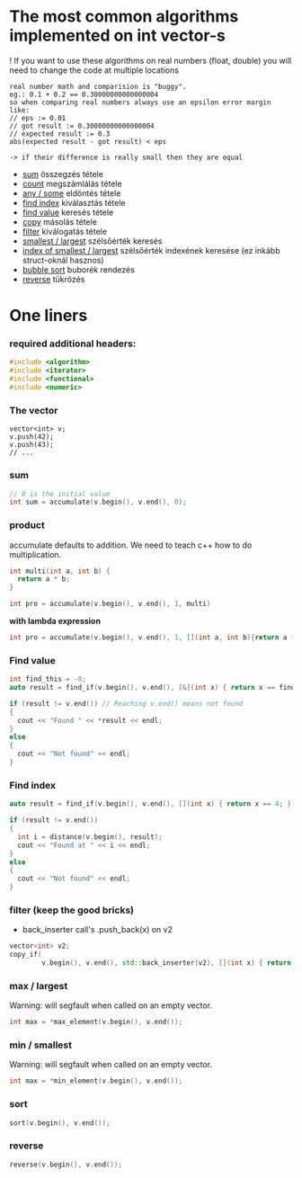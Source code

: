 # The most common algorithms implemented on int vector-s

! If you want to use these algorithms on real numbers (float, double) you will need to change the code at multiple locations

```fix
real number math and comparision is "buggy".
eg.: 0.1 + 0.2 == 0.30000000000000004
so when comparing real numbers always use an epsilon error margin like:
// eps := 0.01
// got result := 0.30000000000000004
// expected result := 0.3
abs(expected result - got result) < eps

-> if their difference is really small then they are equal
```

* [sum](./sum.md) összegzés tétele
* [count](./count.md) megszámlálás tétele
* [any / some](./any.md) eldöntés tétele
* [find index](./find_idx.md) kiválasztás tétele
* [find value](./find_val.md) keresés tétele
* [copy](./copy.md) másolás tétele
* [filter](./filter.md) kiválogatás tétele
* [smallest / largest](./min_max.md) szélsőérték keresés
* [index of smallest / largest](./min_max_idx.md) szélsőérték indexének keresése (ez inkább struct-oknál hasznos)
* [bubble sort](./bubble_sort.md) buborék rendezés
* [reverse](./reverse.md) tükrözés

# One liners

### required additional headers:

```c++
#include <algorithm>
#include <iterator>
#include <functional>
#include <numeric>
```
### The vector

```
vector<int> v;
v.push(42);
v.push(43);
// ...
```

### sum

```c++
// 0 is the initial value
int sum = accumulate(v.begin(), v.end(), 0);
```

### product

accumulate defaults to addition. We need to teach c++ how to do multiplication.

```c++
int multi(int a, int b) {
  return a * b;
}

int pro = accumulate(v.begin(), v.end(), 1, multi)
```

**with lambda expression**

```c++
int pro = accumulate(v.begin(), v.end(), 1, [](int a, int b){return a * b;})
```

### Find value

```c++
int find_this = -8;
auto result = find_if(v.begin(), v.end(), [&](int x) { return x == find_this; });

if (result != v.end()) // Reaching v.end() means not found
{
  cout << "Found " << *result << endl;
}
else
{
  cout << "Not found" << endl;
}
```

### Find index

```c++
auto result = find_if(v.begin(), v.end(), [](int x) { return x == 4; });

if (result != v.end())
{
  int i = distance(v.begin(), result);
  cout << "Found at " << i << endl;
}
else
{
  cout << "Not found" << endl;
}
```

### filter (keep the good bricks)

* back_inserter call's .push_back(x) on v2

```c++
vector<int> v2;
copy_if(
        v.begin(), v.end(), std::back_inserter(v2), [](int x) { return x > 10; });
```

### max / largest

Warning: will segfault when called on an empty vector.

```c++
int max = *max_element(v.begin(), v.end());
```


### min / smallest

Warning: will segfault when called on an empty vector.

```c++
int max = *min_element(v.begin(), v.end());
```

### sort

```c++
sort(v.begin(), v.end());
```

### reverse

```c++
reverse(v.begin(), v.end());
```

